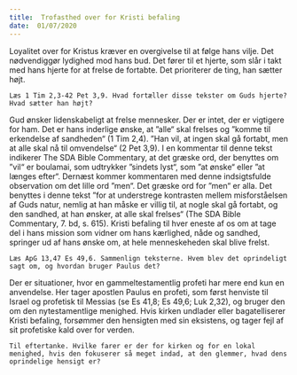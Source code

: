 ```yaml
---
title:  Trofasthed over for Kristi befaling
date:  01/07/2020
---
```


Loyalitet over for Kristus kræver en overgivelse til at følge hans vilje. Det nødvendiggør lydighed mod hans bud. Det fører til et hjerte, som slår i takt med hans hjerte for at frelse de fortabte. Det prioriterer de ting, han sætter højt.

`Læs 1 Tim 2,3-42 Pet 3,9. Hvad fortæller disse tekster om Guds hjerte? Hvad sætter han højt?`

Gud ønsker lidenskabeligt at frelse mennesker. Der er intet, der er vigtigere for ham. Det er hans inderlige ønske, at ”alle“ skal frelses og ”komme til erkendelse af sandheden“ (1 Tim 2,4). ”Han vil, at ingen skal gå fortabt, men at alle skal nå til omvendelse“ (2 Pet 3,9). I en kommentar til denne tekst indikerer The SDA Bible Commentary, at det græske ord, der benyttes om ”vil“ er boulamai, som udtrykker ”sindets lyst“, som ”at ønske“ eller ”at længes efter“. Dernæst kommer kommentaren med denne indsigtsfulde observation om det lille ord ”men“. Det græske ord for ”men“ er alla. Det benyttes i denne tekst ”for at understrege kontrasten mellem misforståelsen af Guds natur, nemlig at han måske er villig til, at nogle skal gå fortabt, og den sandhed, at han ønsker, at alle skal frelses“ (The SDA Bible Commentary, 7. bd, s. 615). Kristi befaling til hver eneste af os om at tage del i hans mission som vidner om hans kærlighed, nåde og sandhed, springer ud af hans ønske om, at hele menneskeheden skal blive frelst.

`Læs ApG 13,47 Es 49,6. Sammenlign teksterne. Hvem blev det oprindeligt sagt om, og hvordan bruger Paulus det?`

Der er situationer, hvor en gammeltestamentlig profeti har mere end kun en anvendelse. Her tager apostlen Paulus en profeti, som først henviste til Israel og profetisk til Messias (se Es 41,8; Es 49,6; Luk 2,32), og bruger den om den nytestamentlige menighed. Hvis kirken undlader eller bagatelliserer Kristi befaling, forsømmer den hensigten med sin eksistens, og tager fejl af sit profetiske kald over for verden.

`Til eftertanke. Hvilke farer er der for kirken og for en lokal menighed, hvis den fokuserer så meget indad, at den glemmer, hvad dens oprindelige hensigt er?`